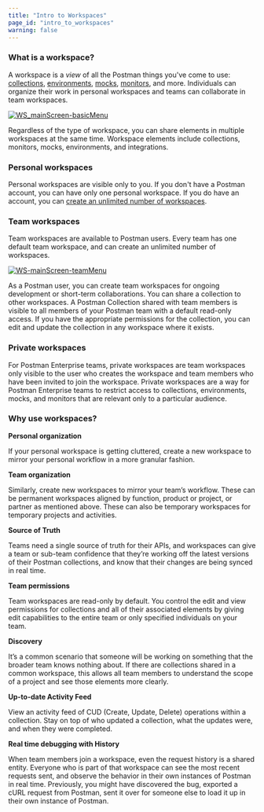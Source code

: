 ```yaml
---
title: "Intro to Workspaces"
page_id: "intro_to_workspaces"
warning: false
---
```


### What is a workspace?

A workspace is a _view_ of all the Postman things you've come to use: [collections](/docs/v6/postman/collections/intro_to_collections), [environments](/docs/v6/postman/environments_and_globals/intro_to_environments_and_globals), [mocks](/docs/v6/postman/mock_servers/intro_to_mock_servers), [monitors](/docs/v6/postman/monitors/intro_monitors), and more. Individuals can organize their work in personal workspaces and teams can collaborate in team workspaces.

[![WS_mainScreen-basicMenu](https://s3.amazonaws.com/postman-static-getpostman-com/postman-docs/Workspaces_Mainscreen.png)](https://s3.amazonaws.com/postman-static-getpostman-com/postman-docs/Workspaces_Mainscreen.png)

Regardless of the type of workspace, you can share elements in multiple workspaces at the same time. Workspace elements include collections, monitors, mocks, environments, and integrations.

### Personal workspaces

Personal workspaces are visible only to you. If you don't have a Postman account, you can have only one personal workspace. If you do have an account, you can [create an unlimited number of workspaces](/docs/v6/postman/workspaces/creating_workspaces).

### Team workspaces

Team workspaces are available to Postman users. Every team has one default team workspace, and can create an unlimited number of workspaces.

[![WS-mainScreen-teamMenu](https://s3.amazonaws.com/postman-static-getpostman-com/postman-docs/Workspaces_Mainscreen2.png)](https://s3.amazonaws.com/postman-static-getpostman-com/postman-docs/Workspaces_Mainscreen2.png)

As a Postman user, you can create team workspaces for ongoing development or short-term collaborations. You can share a collection to other workspaces. A Postman Collection shared with team members is visible to all members of your Postman team with a default read-only access. If you have the appropriate permissions for the collection, you can edit and update the collection in any workspace where it exists.

### Private workspaces

For Postman Enterprise teams, private workspaces are team workspaces only visible to the user who creates the workspace and team members who have been invited to join the workspace. Private workspaces are a way for Postman Enterprise teams to restrict access to collections, environments, mocks, and monitors that are relevant only to a particular audience.

### Why use workspaces?

**Personal organization**

If your personal workspace is getting cluttered, create a new workspace to mirror your personal workflow in a more granular fashion.

**Team organization**

Similarly, create new workspaces to mirror your team’s workflow. These can be permanent workspaces aligned by function, product or project, or partner as mentioned above. These can also be temporary workspaces for temporary projects and activities.

**Source of Truth**

Teams need a single source of truth for their APIs, and workspaces can give a team or sub-team confidence that they’re working off the latest versions of their Postman collections, and know that their changes are being synced in real time.

**Team permissions**

Team workspaces are read-only by default. You control the edit and view permissions for collections and all of their associated elements by giving edit capabilities to the entire team or only specified individuals on your team.

**Discovery**

It’s a common scenario that someone will be working on something that the broader team knows nothing about. If there are collections shared in a common workspace, this allows all team members to understand the scope of a project and see those elements more clearly.

**Up-to-date Activity Feed**

View an activity feed of CUD (Create, Update, Delete) operations within a collection. Stay on top of who updated a collection, what the updates were, and when they were completed.

**Real time debugging with History**

When team members join a workspace, even the request history is a shared entity. Everyone who is part of that workspace can see the most recent requests sent, and observe the behavior in their own instances of Postman in real time. Previously, you might have discovered the bug, exported a cURL request from Postman, sent it over for someone else to load it up in their own instance of Postman.


















 

